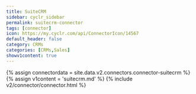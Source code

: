 ```yaml
---
title: SuiteCRM
sidebar: cyclr_sidebar
permalink: suitecrm-connector
tags: [connector]
icon: https://my.cyclr.com/api/ConnectorIcon/14567
default_header: false
category: CRMs
categories: [CRMs,Sales]
showv1content: true
---
```

{% assign connectordata = site.data.v2.connectors.connector-suitecrm %}
{% assign v1content = 'suitecrm.md' %}
{% include v2/connector/connector.html %}	